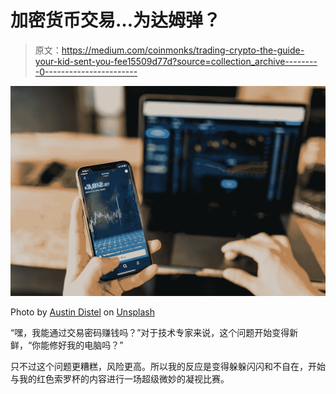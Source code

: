 # 加密货币交易…为达姆弹？

> 原文：<https://medium.com/coinmonks/trading-crypto-the-guide-your-kid-sent-you-fee15509d77d?source=collection_archive---------0----------------------->

![](img/a4f870e73439aba01b2958a0620e5ffc.png)

Photo by [Austin Distel](https://unsplash.com/@austindistel?utm_source=medium&utm_medium=referral) on [Unsplash](https://unsplash.com?utm_source=medium&utm_medium=referral)

“嘿，我能通过交易密码赚钱吗？”对于技术专家来说，这个问题开始变得新鲜，“你能修好我的电脑吗？”

只不过这个问题更糟糕，风险更高。所以我的反应是变得躲躲闪闪和不自在，开始与我的红色索罗杯的内容进行一场超级微妙的凝视比赛。